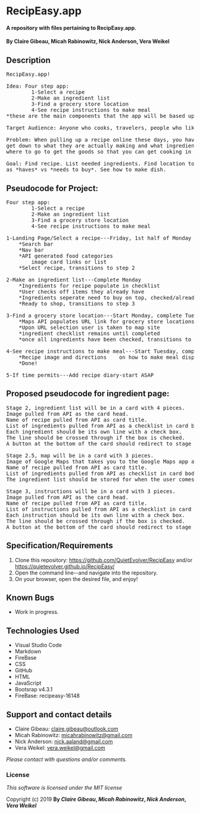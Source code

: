 ﻿# RecipEasy.app

#### A repository with files pertaining to RecipEasy.app.

#### By **Claire Gibeau, Micah Rabinowitz, Nick Anderson, Vera Weikel**

## Description
<pre>
RecipEasy.app!

Idea: Four step app:
       	1-Select a recipe
       	2-Make an ingredient list
       	3-Find a grocery store location
       	4-See recipe instructions to make meal
*these are the main components that the app will be based upon. Actual flow and transitions may be less rigid.

Target Audience: Anyone who cooks, travelers, people who like efficiency

Problem: When pulling up a recipe online these days, you have to read a bloggers whole life story just to
get down to what they are actually making and what ingredients you need.  Skip the novel and get straight to the goods with RecipEasy; locate a delish recipe, track exactly what ingredients you need, and see 
where to go to get the goods so that you can get cooking in record time.

Goal: Find recipe. List needed ingredients. Find location to purchase ingredients. Store ingredients list 
as *haves* vs *needs to buy*. See how to make dish.
</pre>
## Pseudocode for Project: 
<pre>
Four step app:
       	1-Select a recipe
       	2-Make an ingredient list
       	3-Find a grocery store location
        4-See recipe instructions to make meal
           
1-Landing Page/Select a recipe---Friday, 1st half of Monday
    *Search bar 
    *Nav bar
    *API generated food categories
        image card links or list
    *Select recipe, transitions to step 2

2-Make an ingredient list---Complete Monday
    *Ingredients for recipe populate in checklist
    *User checks off items they already have
    *Ingredients seperate need to buy on top, checked/already have on the bottom
    *Ready to shop, transitions to step 3

3-Find a grocery store location---Start Monday, complete Tuesday
    *Maps API populates URL link for grocery store locations [Research modals]
    *Upon URL selection user is taken to map site
    *ingredient checklist remains until completed
    *once all ingredients have been checked, transitions to step 4

4-See recipe instructions to make meal---Start Tuesday, complete Wednesday
    *Recipe image and directions    on how to make meal display
    *Done!

5-If time permits---Add recipe diary-start ASAP
</pre>
## Proposed pseudocode for ingredient page:
<pre>
Stage 2, ingredient list will be in a card with 4 pieces.
Image pulled from API as the card head.
Name of recipe pulled from API as card title.
List of ingredients pulled from API as a checklist in card body.
Each ingredient should be its own line with a check box.
The line should be crossed through if the box is checked.
A button at the bottom of the card should redirect to stage 2.5 (map url).

Stage 2.5, map will be in a card with 3 pieces.
Image of Google Maps that takes you to the Google Maps app as head.
Name of recipe pulled from API as card title.
List of ingredients pulled from API as checklist in card body.
The ingredient list should be stored for when the user comes back to RecipEasy app.

Stage 3, instructions will be in a card with 3 pieces.
Image pulled from API as the card head.
Name of recipe pulled from API as card title.
List of instructions pulled from API as a checklist in card body.
Each instruction should be its own line with a check box.
The line should be crossed through if the box is checked.
A button at the bottom of the card should redirect to stage 4 (NTH).
</pre>

## Specification/Requirements
1. Clone this repository: https://github.com/QuietEvolver/RecipEasy and/or https://quietevolver.github.io/RecipEasy/
2. Open the command line--and navigate into the repository.
3. On your browser, open the desired file, and enjoy!

## Known Bugs
* Work in progress.

## Technologies Used
* Visual Studio Code
* Markdown
* FireBase
* CSS
* GitHub
* HTML
* JavaScript
* Bootsrap v4.3.1
* FireBase: recipeasy-16148

## Support and contact details

* Claire Gibeau: claire.gibeau@outlook.com
* Micah Rabinowitz: micahrabinowitz@gmail.com
* Nick Anderson: nick.aaland@gmail.com
* Vera Weikel: vera.weikel@gmail.com

_Please contact with questions and/or comments._

### License

*This software is licensed under the MIT license*

Copyright (c) 2019 **By _Claire Gibeau_, _Micah Rabinowitz_, _Nick Anderson_, _Vera Weikel_**
